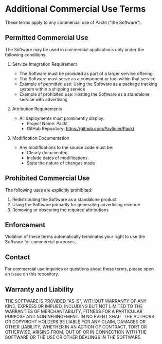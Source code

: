 # Additional Commercial Use Terms

These terms apply to any commercial use of Packt ("the Software").

## Permitted Commercial Use
The Software may be used in commercial applications only under the following conditions:

1. Service Integration Requirement
   - The Software must be provided as part of a larger service offering
   - The Software must serve as a component or tool within that service
   - Example of permitted use: Using the Software as a package tracking system within a shipping service
   - Example of prohibited use: Hosting the Software as a standalone service with advertising

2. Attribution Requirements
   - All deployments must prominently display:
     - Project Name: Packt
     - GitHub Repository: https://github.com/Paylicier/Packt

3. Modification Documentation
   - Any modifications to the source code must be:
     - Clearly documented
     - Include dates of modifications
     - State the nature of changes made

## Prohibited Commercial Use
The following uses are explicitly prohibited:
1. Redistributing the Software as a standalone product
2. Using the Software primarily for generating advertising revenue
3. Removing or obscuring the required attributions

## Enforcement
Violation of these terms automatically terminates your right to use the Software for commercial purposes.

## Contact
For commercial use inquiries or questions about these terms, please open an issue on this repository.

## Warranty and Liability
THE SOFTWARE IS PROVIDED "AS IS", WITHOUT WARRANTY OF ANY KIND, EXPRESS OR IMPLIED, INCLUDING BUT NOT LIMITED TO THE WARRANTIES OF MERCHANTABILITY, FITNESS FOR A PARTICULAR PURPOSE AND NONINFRINGEMENT. IN NO EVENT SHALL THE AUTHORS OR COPYRIGHT HOLDERS BE LIABLE FOR ANY CLAIM, DAMAGES OR OTHER LIABILITY, WHETHER IN AN ACTION OF CONTRACT, TORT OR OTHERWISE, ARISING FROM, OUT OF OR IN CONNECTION WITH THE SOFTWARE OR THE USE OR OTHER DEALINGS IN THE SOFTWARE.
